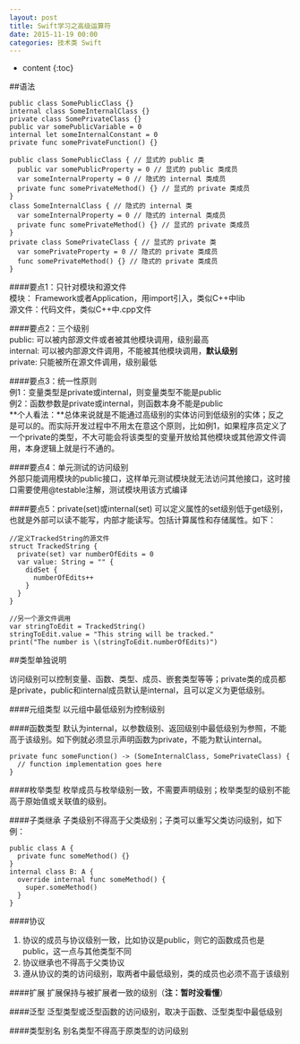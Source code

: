 ```yaml
---
layout: post
title: Swift学习之高级运算符
date: 2015-11-19 00:00
categories: 技术类 Swift
---
```


* content
{:toc}

##语法
 
	public class SomePublicClass {}
	internal class SomeInternalClass {}
	private class SomePrivateClass {}
	public var somePublicVariable = 0
	internal let someInternalConstant = 0
	private func somePrivateFunction() {}

	public class SomePublicClass { // 显式的 public 类
	  public var somePublicProperty = 0 // 显式的 public 类成员
	  var someInternalProperty = 0 // 隐式的 internal 类成员
	  private func somePrivateMethod() {} // 显式的 private 类成员
	}
	class SomeInternalClass { // 隐式的 internal 类
	  var someInternalProperty = 0 // 隐式的 internal 类成员
	  private func somePrivateMethod() {} // 显式的 private 类成员
	}
	private class SomePrivateClass { // 显式的 private 类
	  var somePrivateProperty = 0 // 隐式的 private 类成员
	  func somePrivateMethod() {} // 隐式的 private 类成员
	}

####要点1：只针对模块和源文件  
模块： Framework或者Application，用import引入，类似C++中lib  
源文件：代码文件，类似C++中.cpp文件  

####要点2：三个级别  
public: 可以被内部源文件或者被其他模块调用，级别最高  
internal: 可以被内部源文件调用，不能被其他模块调用，**默认级别**    
private: 只能被所在源文件调用，级别最低

####要点3：统一性原则  
例1：变量类型是private或internal，则变量类型不能是public  
例2：函数参数是private或internal，则函数本身不能是public  
**个人看法：**总体来说就是不能通过高级别的实体访问到低级别的实体；反之是可以的。而实际开发过程中不用太在意这个原则，比如例1，如果程序员定义了一个private的类型，不大可能会将该类型的变量开放给其他模块或其他源文件调用，本身逻辑上就是行不通的。  

####要点4：单元测试的访问级别  
外部只能调用模块的public接口，这样单元测试模块就无法访问其他接口，这时接口需要使用@testable注解，测试模块用该方式编译

####要点5：private(set)或internal(set)
可以定义属性的set级别低于get级别，也就是外部可以读不能写，内部才能读写。包括计算属性和存储属性。如下：

	//定义TrackedString的源文件
	struct TrackedString {
	  private(set) var numberOfEdits = 0
	  var value: String = "" {
	    didSet {
	      numberOfEdits++
	    }
	  }
	}

	//另一个源文件调用
	var stringToEdit = TrackedString()
	stringToEdit.value = "This string will be tracked."
	print("The number is \(stringToEdit.numberOfEdits)")

##类型单独说明

访问级别可以控制变量、函数、类型、成员、嵌套类型等等；private类的成员都是private，public和internal成员默认是internal，且可以定义为更低级别。

####元组类型 
以元组中最低级别为控制级别  

####函数类型
默认为internal，以参数级别、返回级别中最低级别为参照，不能高于该级别。如下例就必须显示声明函数为private，不能为默认internal。

	private func someFunction() -> (SomeInternalClass, SomePrivateClass) {
	  // function implementation goes here
	}

####枚举类型
枚举成员与枚举级别一致，不需要声明级别；枚举类型的级别不能高于原始值或关联值的级别。

####子类继承
子类级别不得高于父类级别；子类可以重写父类访问级别，如下例：

	public class A {
	  private func someMethod() {}
	}
	internal class B: A {
	  override internal func someMethod() {
	    super.someMethod()
	  }
	}

####协议
1.  协议的成员与协议级别一致，比如协议是public，则它的函数成员也是public，这一点与其他类型不同  
2.  协议继承也不得高于父类协议  
3.  遵从协议的类的访问级别，取两者中最低级别，类的成员也必须不高于该级别  

####扩展
扩展保持与被扩展者一致的级别（**注：暂时没看懂**）

####泛型
泛型类型或泛型函数的访问级别，取决于函数、泛型类型中最低级别

####类型别名
别名类型不得高于原类型的访问级别